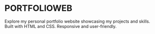 # PORTFOLIOWEB
Explore my personal portfolio website showcasing my projects and skills. Built with HTML and CSS. Responsive and user-friendly. 
